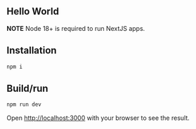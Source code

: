 ## Hello World

**NOTE** Node 18+ is required to run NextJS apps.

## Installation

```javascript
npm i
```

## Build/run

```javascript
npm run dev
```


Open [http://localhost:3000](http://localhost:3000) with your browser to see the result.
